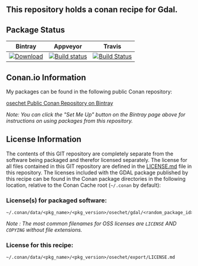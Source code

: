 This repository holds a conan recipe for Gdal.
---

## Package Status

| Bintray | Appveyor | Travis |
|---------|-----------|--------|
|[![Download](https://api.bintray.com/packages/osechet/public-conan/gdal%3Aosechet/images/download.svg) ](https://bintray.com/osechet/public-conan/gdal%3Aosechet/_latestVersion)|[![Build status](https://ci.appveyor.com/api/projects/status/github/osechet/conan-gdal?svg=true)](https://ci.appveyor.com/project/osechet/conan-gdal)|[![Build Status](https://travis-ci.org/osechet/conan-gdal.svg?branch=testing/2.1.3)](https://travis-ci.org/osechet/conan-gdal)|

## Conan.io Information

My packages can be found in the following public Conan repository:

[osechet Public Conan Repository on Bintray](https://bintray.com/osechet/public-conan)

*Note: You can click the "Set Me Up" button on the Bintray page above for instructions on using packages from this repository.*

## License Information

The contents of this GIT repository are completely separate from the software being packaged and therefor licensed separately.  The license for all files contained in this GIT repository are defined in the [LICENSE.md](LICENSE.md) file in this repository.  The licenses included with the GDAL package published by this recipe can be found in the Conan package directories in the following location, relative to the Conan Cache root (`~/.conan` by default):

### License(s) for packaged software:

    ~/.conan/data/<pkg_name>/<pkg_version>/osechet/gdal/<random_package_id>/<LICENSE_FILES_HERE>

*Note :   The most common filenames for OSS licenses are `LICENSE` AND `COPYING` without file extensions.*

### License for this recipe:

    ~/.conan/data/<pkg_name>/<pkg_version>/osechet/export/LICENSE.md
